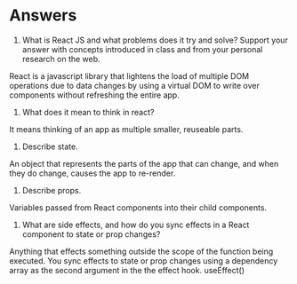 # Answers

1. What is React JS and what problems does it try and solve? Support your answer with concepts introduced in class and from your personal research on the web.

React is a javascript library that lightens the load of multiple DOM operations due to data changes by using a virtual DOM to write over components without refreshing the entire app.

1. What does it mean to think in react?

It means thinking of an app as multiple smaller, reuseable parts.

1. Describe state.

An object that represents the parts of the app that can change, and when they do change, causes the app to re-render.

1. Describe props.

Variables passed from React components into their child components.

1. What are side effects, and how do you sync effects in a React component to state or prop changes?

Anything that effects something outside the scope of the function being executed. You sync effects to state or prop changes using a dependency array as the second argument in the the effect hook. useEffect()
